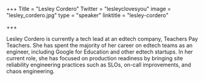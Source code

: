 +++
Title = "Lesley Cordero"
Twitter = "lesleyclovesyou"
image = "lesley_cordero.jpg"
type = "speaker"
linktitle = "lesley-cordero"

+++

Lesley Cordero is currently a tech lead at an edtech company, Teachers Pay Teachers. She has spent the majority of her career on edtech teams as an engineer, including Google for Education and other edtech startups. In her current role, she has focused on production readiness by bringing site reliability engineering practices such as SLOs, on-call improvements, and chaos engineering.